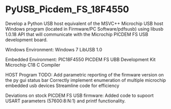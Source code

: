PyUSB_Picdem_FS_18F4550
=======================

Develop a Python USB host equivalent of the MSVC++ Microchip USB host Windows program (located in Firmware/PC Software/pdfsusb) using libusb 1.0.18 API that will communicate with the Microchip PICDEM FS USB development board.

Windows Environment:
Windows 7
LibUSB 1.0

Embedded Environment:
PIC18F4550
PICDEM FS UBB Development Kit
Microchip C18 C Compiler

HOST Program TODO:
Add parametric reporting of the firmware version on the py gui status bar
Correctly implement enumeration of multiple microchip embedded usb devices
Streamline code for efficiency

Deviations on stock PICDEM FS USB firmware:
Added code to supoort USART parameters (57600:8:N:1) and printf functionality.

